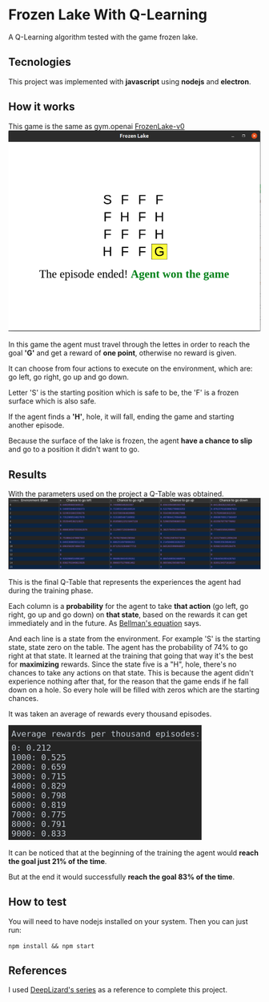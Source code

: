# Frozen Lake With Q-Learning
A Q-Learning algorithm tested with the game frozen lake.

## Tecnologies
This project was implemented with **javascript** using **nodejs** and **electron**.

## How it works 
This game is the same as gym.openai [FrozenLake-v0](https://gym.openai.com/envs/FrozenLake-v0/)
![game screen](https://github.com/Taiguz/frozen-lake/blob/master/game-capture.png "game capture")

In this game the agent must travel through the lettes in order to reach the goal **'G'** and get a reward of **one point**, otherwise no reward is given.

It can choose from four actions to execute on the environment, which are: go left, go right, go up and go down.

Letter 'S' is the starting position which is safe to be, the 'F' is a frozen surface which is also safe.

If the agent finds a **'H'**, hole, it will fall, ending the game and starting another episode. 

Because the surface of the lake is frozen, the agent **have a chance to slip** and go to a position it didn't want to go.

## Results 
With the parameters used on the project a Q-Table was obtained.
![game screen](https://github.com/Taiguz/frozen-lake/blob/master/table.png "q-table")

This is the final Q-Table that represents the experiences the agent had during the training phase.

Each column is a **probability** for the agent to take **that action** (go left, go right, go up and go down) on **that state**, based on the rewards it can get immediately and in the future. As [Bellman's equation](https://en.wikipedia.org/wiki/Bellman_equation) says.

And each line is a state from the environment. For example 'S' is the starting state, state zero on the table. The agent has the probability of 74% to go right at that state. It learned at the training that going that way it's the best for **maximizing** rewards. Since the state five is a "H", hole, there's no chances to take any actions on that state. This is because the agent didn't experience nothing after that, for the reason that the game ends if he fall down on a hole. So every hole will be filled with zeros which are the starting chances.

It was taken an average of rewards every thousand episodes.

![averages](https://github.com/Taiguz/frozen-lake/blob/master/average-rewards.png "agent averages")

It can be noticed that at the beginning of the training the agent would **reach the goal just 21% of the time**.

But at the end it would successfully **reach the goal 83% of the time**.

## How to test
You will need to have nodejs installed on your system. Then you can just run: 

`npm install && npm start`

## References 
I used [DeepLizard's series](https://deeplizard.com/learn/playlist/PLZbbT5o_s2xoWNVdDudn51XM8lOuZ_Njv) as a reference to complete this project.
